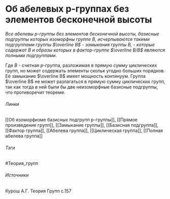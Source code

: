 # Об абелевых p-группах без элементов бесконечной высоты
*Все абелевы $p$-группы без элементов бесконечной высоты, базисные подгруппы которых изоморфны группе $B$, исчерпываются такими подгруппами группы $\overline B$ - замыкания группы $B$, - которые содержат $B$ и образы которых в фактор-группе $\overline B/B$ являются полными подгруппами.*

Где $B$ - счетная $p$-группа, разложимая в прямую сумму циклических групп, но может содержать элементы скольк угодно больших порядков.
Её замыкание $\overline B$ имеет мощность континуум.
Группа $\overline B$ не может разлагаться в прямую сумму циклических групп, так как тогда в ней были бы две неизоморфные базисные подгруппы, что противоречит теореме.
###### Линки
 [[Об изоморфизме базисных подгрупп p-группы]], [[Прямое произведение групп]], [[Замыкание группы]], [[Базисная подгруппа]], [[Фактор группа]], [[Абелева группа]], [[Циклическая группа]], [[Полная абелева группа]]
###### Тэги
 #Теория_групп 
###### Источники
 Курош А.Г. Теория Групп с.157